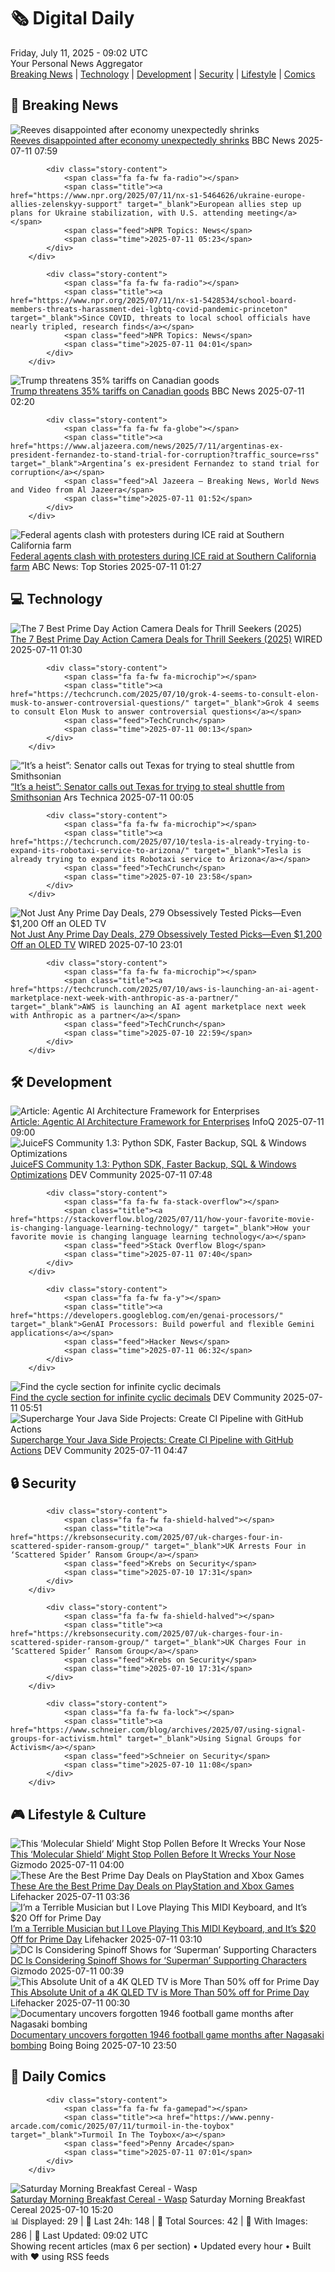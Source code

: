 <!-- Processing 54 RSS feeds at 2025-07-11 09:02:25 UTC -->
<!-- Processing: Penny Arcade -->
<!-- Processing: Poorly Drawn Lines -->
<!-- Processing: Girl Genius -->
<!-- Processing: BBC Breaking News -->
<!-- Processing: NPR News -->
<!-- Processing: CBC News -->
<!-- Error processing https://rss.cbc.ca/lineup/topstories.xml: The read operation timed out -->
<!-- Processing: Reuters Top News -->
<!-- Processing: Reuters World News -->
<!-- Processing: Associated Press Breaking -->
<!-- Processing: Guardian World News -->
<!-- Processing: Sky News World -->
<!-- Processing: Ars Technica -->
<!-- Processing: WIRED -->
<!-- Processing: Lobsters Python -->
<!-- Processing: StackOverflow Blog -->
<!-- Processing: Phoronix Linux News -->
<!-- Processing: It's FOSS -->
<!-- Error processing https://itsfoss.com/rss/: The read operation timed out -->
<!-- Processing: DistroWatch -->
<!-- Processing: Linux.com -->
<!-- Processing: Ubuntu Blog -->
<!-- Processing: GitLab Blog -->
<!-- Processing: InfoQ -->
<!-- Processing: Boing Boing -->
<!-- Processing: Krebs on Security -->
<!-- Processing: Schneier on Security -->
<!-- Generated 1 new posts out of 25 feeds processed -->
<div class="newspaper-header">
    <h1 class="newspaper-title">🗞️ Digital Daily</h1>
    <div class="newspaper-date">Friday, July 11, 2025 - 09:02 UTC</div>
    <div class="newspaper-subtitle">Your Personal News Aggregator</div>
</div>

<div class="newspaper-nav">
    <a href="#breaking">Breaking News</a> |
    <a href="#tech">Technology</a> |
    <a href="#dev">Development</a> |
    <a href="#security">Security</a> |
    <a href="#lifestyle">Lifestyle</a> |
    <a href="#webcomics">Comics</a>
</div>

<div class="news-section breaking-news" id="breaking">
<h2 class="section-header">🚨 Breaking News</h2>
<div class="stories-container">
<div class="story">
            <img src="https://ichef.bbci.co.uk/ace/standard/240/cpsprodpb/6d50/live/30b6dbe0-5e20-11f0-bbf2-09f80948283f.jpg" alt="Reeves disappointed after economy unexpectedly shrinks" class="story-image" loading="lazy" onerror="this.style.display='none'">
            <div class="story-content">
                <span class="fa fa-fw fa-flag"></span>
                <span class="title"><a href="https://www.bbc.com/news/articles/cq6mvem8neno" target="_blank">Reeves disappointed after economy unexpectedly shrinks</a></span>
                <span class="feed">BBC News</span>
                <span class="time">2025-07-11 07:59</span>
            </div>
        </div>
<div class="story">
            
            <div class="story-content">
                <span class="fa fa-fw fa-radio"></span>
                <span class="title"><a href="https://www.npr.org/2025/07/11/nx-s1-5464626/ukraine-europe-allies-zelenskyy-support" target="_blank">European allies step up plans for Ukraine stabilization, with U.S. attending meeting</a></span>
                <span class="feed">NPR Topics: News</span>
                <span class="time">2025-07-11 05:23</span>
            </div>
        </div>
<div class="story">
            
            <div class="story-content">
                <span class="fa fa-fw fa-radio"></span>
                <span class="title"><a href="https://www.npr.org/2025/07/11/nx-s1-5428534/school-board-members-threats-harassment-dei-lgbtq-covid-pandemic-princeton" target="_blank">Since COVID, threats to local school officials have nearly tripled, research finds</a></span>
                <span class="feed">NPR Topics: News</span>
                <span class="time">2025-07-11 04:01</span>
            </div>
        </div>
<div class="story">
            <img src="https://ichef.bbci.co.uk/ace/standard/240/cpsprodpb/c392/live/d7a4dfd0-5df6-11f0-870f-597d22515ef1.jpg" alt="Trump threatens 35% tariffs on Canadian goods" class="story-image" loading="lazy" onerror="this.style.display='none'">
            <div class="story-content">
                <span class="fa fa-fw fa-earth-americas"></span>
                <span class="title"><a href="https://www.bbc.com/news/articles/cvg819n954mo" target="_blank">Trump threatens 35% tariffs on Canadian goods</a></span>
                <span class="feed">BBC News</span>
                <span class="time">2025-07-11 02:20</span>
            </div>
        </div>
<div class="story">
            
            <div class="story-content">
                <span class="fa fa-fw fa-globe"></span>
                <span class="title"><a href="https://www.aljazeera.com/news/2025/7/11/argentinas-ex-president-fernandez-to-stand-trial-for-corruption?traffic_source=rss" target="_blank">Argentina’s ex-president Fernandez to stand trial for corruption</a></span>
                <span class="feed">Al Jazeera – Breaking News, World News and Video from Al Jazeera</span>
                <span class="time">2025-07-11 01:52</span>
            </div>
        </div>
<div class="story">
            <img src="https://s.abcnews.com/images/US/raid-2-abc-er-250710_1752181357445_hpMain_4x3t_384.jpg" alt="Federal agents clash with protesters during ICE raid at Southern California farm" class="story-image" loading="lazy" onerror="this.style.display='none'">
            <div class="story-content">
                <span class="fa fa-fw fa-tv"></span>
                <span class="title"><a href="https://abcnews.go.com/US/federal-agents-clash-protesters-ice-raid-southern-california/story?id=123657572" target="_blank">Federal agents clash with protesters during ICE raid at Southern California farm</a></span>
                <span class="feed">ABC News: Top Stories</span>
                <span class="time">2025-07-11 01:27</span>
            </div>
        </div>
</div>
</div>
<div class="news-section tech-news" id="tech">
<h2 class="section-header">💻 Technology</h2>
<div class="stories-container">
<div class="story">
            <img src="https://media.wired.com/photos/686c28a46f1cf52d58e8f245/master/pass/7.jpg" alt="The 7 Best Prime Day Action Camera Deals for Thrill Seekers (2025)" class="story-image" loading="lazy" onerror="this.style.display='none'">
            <div class="story-content">
                <span class="fa fa-fw fa-bolt"></span>
                <span class="title"><a href="https://www.wired.com/gallery/prime-day-deals-on-action-cameras-2025-1/" target="_blank">The 7 Best Prime Day Action Camera Deals for Thrill Seekers (2025)</a></span>
                <span class="feed">WIRED</span>
                <span class="time">2025-07-11 01:30</span>
            </div>
        </div>
<div class="story">
            
            <div class="story-content">
                <span class="fa fa-fw fa-microchip"></span>
                <span class="title"><a href="https://techcrunch.com/2025/07/10/grok-4-seems-to-consult-elon-musk-to-answer-controversial-questions/" target="_blank">Grok 4 seems to consult Elon Musk to answer controversial questions</a></span>
                <span class="feed">TechCrunch</span>
                <span class="time">2025-07-11 00:13</span>
            </div>
        </div>
<div class="story">
            <img src="https://cdn.arstechnica.net/wp-content/uploads/2025/06/news-063025b-lg-500x500.jpg" alt="“It’s a heist”: Senator calls out Texas for trying to steal shuttle from Smithsonian" class="story-image" loading="lazy" onerror="this.style.display='none'">
            <div class="story-content">
                <span class="fa fa-fw fa-cog"></span>
                <span class="title"><a href="https://arstechnica.com/space/2025/07/its-a-heist-senator-calls-out-texas-for-trying-to-steal-shuttle-from-smithsonian/" target="_blank">“It’s a heist”: Senator calls out Texas for trying to steal shuttle from Smithsonian</a></span>
                <span class="feed">Ars Technica</span>
                <span class="time">2025-07-11 00:05</span>
            </div>
        </div>
<div class="story">
            
            <div class="story-content">
                <span class="fa fa-fw fa-microchip"></span>
                <span class="title"><a href="https://techcrunch.com/2025/07/10/tesla-is-already-trying-to-expand-its-robotaxi-service-to-arizona/" target="_blank">Tesla is already trying to expand its Robotaxi service to Arizona</a></span>
                <span class="feed">TechCrunch</span>
                <span class="time">2025-07-10 23:58</span>
            </div>
        </div>
<div class="story">
            <img src="https://media.wired.com/photos/686d4cbdffcb274e31f3ae3f/master/pass/Absolute%20Best%20Deals.png" alt="Not Just Any Prime Day Deals, 279 Obsessively Tested Picks—Even $1,200 Off an OLED TV" class="story-image" loading="lazy" onerror="this.style.display='none'">
            <div class="story-content">
                <span class="fa fa-fw fa-bolt"></span>
                <span class="title"><a href="https://www.wired.com/story/best-amazon-prime-deals-july-2025-2/" target="_blank">Not Just Any Prime Day Deals, 279 Obsessively Tested Picks—Even $1,200 Off an OLED TV</a></span>
                <span class="feed">WIRED</span>
                <span class="time">2025-07-10 23:01</span>
            </div>
        </div>
<div class="story">
            
            <div class="story-content">
                <span class="fa fa-fw fa-microchip"></span>
                <span class="title"><a href="https://techcrunch.com/2025/07/10/aws-is-launching-an-ai-agent-marketplace-next-week-with-anthropic-as-a-partner/" target="_blank">AWS is launching an AI agent marketplace next week with Anthropic as a partner</a></span>
                <span class="feed">TechCrunch</span>
                <span class="time">2025-07-10 22:59</span>
            </div>
        </div>
</div>
</div>
<div class="news-section dev-news" id="dev">
<h2 class="section-header">🛠️ Development</h2>
<div class="stories-container">
<div class="story">
            <img src="https://res.infoq.com/articles/agentic-ai-architecture-framework/en/headerimage/agentic-ai-architecture-framework-header-1752043295919.jpg" alt="Article: Agentic AI Architecture Framework for Enterprises" class="story-image" loading="lazy" onerror="this.style.display='none'">
            <div class="story-content">
                <span class="fa fa-fw fa-info-circle"></span>
                <span class="title"><a href="https://www.infoq.com/articles/agentic-ai-architecture-framework/?utm_campaign=infoq_content&utm_source=infoq&utm_medium=feed&utm_term=global" target="_blank">Article: Agentic AI Architecture Framework for Enterprises</a></span>
                <span class="feed">InfoQ</span>
                <span class="time">2025-07-11 09:00</span>
            </div>
        </div>
<div class="story">
            <img src="https://media2.dev.to/dynamic/image/width=800%2Cheight=%2Cfit=scale-down%2Cgravity=auto%2Cformat=auto/https%3A%2F%2Fdev-to-uploads.s3.amazonaws.com%2Fuploads%2Farticles%2F31oylaj8d59mnsyaub97.png" alt="JuiceFS Community 1.3: Python SDK, Faster Backup, SQL &amp; Windows Optimizations" class="story-image" loading="lazy" onerror="this.style.display='none'">
            <div class="story-content">
                <span class="fa fa-fw fa-code"></span>
                <span class="title"><a href="https://dev.to/daswu/juicefs-community-13-python-sdk-faster-backup-sql-windows-optimizations-4l8e" target="_blank">JuiceFS Community 1.3: Python SDK, Faster Backup, SQL &amp; Windows Optimizations</a></span>
                <span class="feed">DEV Community</span>
                <span class="time">2025-07-11 07:48</span>
            </div>
        </div>
<div class="story">
            
            <div class="story-content">
                <span class="fa fa-fw fa-stack-overflow"></span>
                <span class="title"><a href="https://stackoverflow.blog/2025/07/11/how-your-favorite-movie-is-changing-language-learning-technology/" target="_blank">How your favorite movie is changing language learning technology</a></span>
                <span class="feed">Stack Overflow Blog</span>
                <span class="time">2025-07-11 07:40</span>
            </div>
        </div>
<div class="story">
            
            <div class="story-content">
                <span class="fa fa-fw fa-y"></span>
                <span class="title"><a href="https://developers.googleblog.com/en/genai-processors/" target="_blank">GenAI Processors: Build powerful and flexible Gemini applications</a></span>
                <span class="feed">Hacker News</span>
                <span class="time">2025-07-11 06:32</span>
            </div>
        </div>
<div class="story">
            <img src="https://media2.dev.to/dynamic/image/width=800%2Cheight=%2Cfit=scale-down%2Cgravity=auto%2Cformat=auto/https%3A%2F%2Fdev-to-uploads.s3.amazonaws.com%2Fuploads%2Farticles%2Fcwv3nu1cumqgvk94l9db.png" alt="Find the cycle section for infinite cyclic decimals" class="story-image" loading="lazy" onerror="this.style.display='none'">
            <div class="story-content">
                <span class="fa fa-fw fa-code"></span>
                <span class="title"><a href="https://dev.to/esproc_spl/find-the-cycle-section-for-infinite-cyclic-decimals-1app" target="_blank">Find the cycle section for infinite cyclic decimals</a></span>
                <span class="feed">DEV Community</span>
                <span class="time">2025-07-11 05:51</span>
            </div>
        </div>
<div class="story">
            <img src="https://media2.dev.to/dynamic/image/width=800%2Cheight=%2Cfit=scale-down%2Cgravity=auto%2Cformat=auto/https%3A%2F%2Fdev-to-uploads.s3.amazonaws.com%2Fuploads%2Farticles%2Fzupb463gqb4s5g7kqwoc.png" alt="Supercharge Your Java Side Projects: Create CI Pipeline with GitHub Actions" class="story-image" loading="lazy" onerror="this.style.display='none'">
            <div class="story-content">
                <span class="fa fa-fw fa-code"></span>
                <span class="title"><a href="https://dev.to/mammadyahyayev/supercharge-your-java-side-projects-create-ci-pipeline-with-github-actions-2hb1" target="_blank">Supercharge Your Java Side Projects: Create CI Pipeline with GitHub Actions</a></span>
                <span class="feed">DEV Community</span>
                <span class="time">2025-07-11 04:47</span>
            </div>
        </div>
</div>
</div>
<div class="news-section security-news" id="security">
<h2 class="section-header">🔒 Security</h2>
<div class="stories-container">
<div class="story">
            
            <div class="story-content">
                <span class="fa fa-fw fa-shield-halved"></span>
                <span class="title"><a href="https://krebsonsecurity.com/2025/07/uk-charges-four-in-scattered-spider-ransom-group/" target="_blank">UK Arrests Four in ‘Scattered Spider’ Ransom Group</a></span>
                <span class="feed">Krebs on Security</span>
                <span class="time">2025-07-10 17:31</span>
            </div>
        </div>
<div class="story">
            
            <div class="story-content">
                <span class="fa fa-fw fa-shield-halved"></span>
                <span class="title"><a href="https://krebsonsecurity.com/2025/07/uk-charges-four-in-scattered-spider-ransom-group/" target="_blank">UK Charges Four in ‘Scattered Spider’ Ransom Group</a></span>
                <span class="feed">Krebs on Security</span>
                <span class="time">2025-07-10 17:31</span>
            </div>
        </div>
<div class="story">
            
            <div class="story-content">
                <span class="fa fa-fw fa-lock"></span>
                <span class="title"><a href="https://www.schneier.com/blog/archives/2025/07/using-signal-groups-for-activism.html" target="_blank">Using Signal Groups for Activism</a></span>
                <span class="feed">Schneier on Security</span>
                <span class="time">2025-07-10 11:08</span>
            </div>
        </div>
</div>
</div>
<div class="news-section lifestyle-news" id="lifestyle">
<h2 class="section-header">🎮 Lifestyle & Culture</h2>
<div class="stories-container">
<div class="story">
            <img src="https://gizmodo.com/app/uploads/2025/07/pollen-allergy-lead.jpg" alt="This ‘Molecular Shield’ Might Stop Pollen Before It Wrecks Your Nose" class="story-image" loading="lazy" onerror="this.style.display='none'">
            <div class="story-content">
                <span class="fa fa-fw fa-computer"></span>
                <span class="title"><a href="https://gizmodo.com/this-molecular-shield-might-stop-pollen-before-it-wrecks-your-nose-2000627787" target="_blank">This ‘Molecular Shield’ Might Stop Pollen Before It Wrecks Your Nose</a></span>
                <span class="feed">Gizmodo</span>
                <span class="time">2025-07-11 04:00</span>
            </div>
        </div>
<div class="story">
            <img src="https://lifehacker.com/imagery/articles/01JZVB9KC0S8X18GWPCQ3VXDJS/hero-image.png" alt="These Are the Best Prime Day Deals on PlayStation and Xbox Games" class="story-image" loading="lazy" onerror="this.style.display='none'">
            <div class="story-content">
                <span class="fa fa-fw fa-life-ring"></span>
                <span class="title"><a href="https://lifehacker.com/entertainment/playstation-xbox-games-on-sale-prime-day-2025?utm_medium=RSS" target="_blank">These Are the Best Prime Day Deals on PlayStation and Xbox Games</a></span>
                <span class="feed">Lifehacker</span>
                <span class="time">2025-07-11 03:36</span>
            </div>
        </div>
<div class="story">
            <img src="https://lifehacker.com/imagery/articles/01JZVNSFHMG26Y8Q4ZFRJ6J4FB/hero-image.jpg" alt="I’m a Terrible Musician but I Love Playing This MIDI Keyboard, and It’s $20 Off for Prime Day" class="story-image" loading="lazy" onerror="this.style.display='none'">
            <div class="story-content">
                <span class="fa fa-fw fa-life-ring"></span>
                <span class="title"><a href="https://lifehacker.com/tech/akai-midi-keyboard-prime-day-2025?utm_medium=RSS" target="_blank">I’m a Terrible Musician but I Love Playing This MIDI Keyboard, and It’s $20 Off for Prime Day</a></span>
                <span class="feed">Lifehacker</span>
                <span class="time">2025-07-11 03:10</span>
            </div>
        </div>
<div class="story">
            <img src="https://gizmodo.com/app/uploads/2025/07/jimmy-olsen-mr-terrific.jpg" alt="DC Is Considering Spinoff Shows for ‘Superman’ Supporting Characters" class="story-image" loading="lazy" onerror="this.style.display='none'">
            <div class="story-content">
                <span class="fa fa-fw fa-computer"></span>
                <span class="title"><a href="https://gizmodo.com/dc-is-considering-spinoff-shows-for-superman-supporting-characters-2000627876" target="_blank">DC Is Considering Spinoff Shows for ‘Superman’ Supporting Characters</a></span>
                <span class="feed">Gizmodo</span>
                <span class="time">2025-07-11 00:39</span>
            </div>
        </div>
<div class="story">
            <img src="https://lifehacker.com/imagery/articles/01JZVBTS6R5C26HTYTGKEQ07WS/hero-image.jpg" alt="This Absolute Unit of a 4K QLED TV is More Than 50% off for Prime Day" class="story-image" loading="lazy" onerror="this.style.display='none'">
            <div class="story-content">
                <span class="fa fa-fw fa-life-ring"></span>
                <span class="title"><a href="https://lifehacker.com/tech/this-absolute-unit-of-a-4k-qled-tv-is-more-than-50-off-for-prime-day-2025?utm_medium=RSS" target="_blank">This Absolute Unit of a 4K QLED TV is More Than 50% off for Prime Day</a></span>
                <span class="feed">Lifehacker</span>
                <span class="time">2025-07-11 00:30</span>
            </div>
        </div>
<div class="story">
            <img src="https://i0.wp.com/boingboing.net/wp-content/uploads/2025/07/atomic-bowl.jpg?fit=1080%2C833&amp;quality=60&amp;ssl=1" alt="Documentary uncovers forgotten 1946 football game months after Nagasaki bombing" class="story-image" loading="lazy" onerror="this.style.display='none'">
            <div class="story-content">
                <span class="fa fa-fw fa-arrow-right"></span>
                <span class="title"><a href="https://boingboing.net/2025/07/10/documentary-uncovers-forgotten-1946-football-game-months-after-nagasaki-bombing.html" target="_blank">Documentary uncovers forgotten 1946 football game months after Nagasaki bombing</a></span>
                <span class="feed">Boing Boing</span>
                <span class="time">2025-07-10 23:50</span>
            </div>
        </div>
</div>
</div>
<div class="news-section webcomics-section" id="webcomics">
<h2 class="section-header">🎨 Daily Comics</h2>
<div class="stories-container">
<div class="story">
            
            <div class="story-content">
                <span class="fa fa-fw fa-gamepad"></span>
                <span class="title"><a href="https://www.penny-arcade.com/comic/2025/07/11/turmoil-in-the-toybox" target="_blank">Turmoil In The Toybox</a></span>
                <span class="feed">Penny Arcade</span>
                <span class="time">2025-07-11 07:01</span>
            </div>
        </div>
<div class="story">
            <img src="https://www.smbc-comics.com/comics/1751598559-20250710.png" alt="Saturday Morning Breakfast Cereal - Wasp" class="story-image" loading="lazy" onerror="this.style.display='none'">
            <div class="story-content">
                <span class="fa fa-fw fa-smile"></span>
                <span class="title"><a href="https://www.smbc-comics.com/comic/wasp" target="_blank">Saturday Morning Breakfast Cereal - Wasp</a></span>
                <span class="feed">Saturday Morning Breakfast Cereal</span>
                <span class="time">2025-07-10 15:20</span>
            </div>
        </div>
</div>
</div>

<div class="newspaper-footer">
    <div class="stats">
        📊 Displayed: 29 | 📅 Last 24h: 148 | 📡 Total Sources: 42 | 📸 With Images: 286 |
        🔄 Last Updated: 09:02 UTC
    </div>
    <div class="footer-note">
        Showing recent articles (max 6 per section) • Updated every hour • Built with ❤️ using RSS feeds
    </div>
</div>
